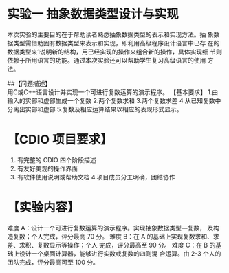 # 实验一 抽象数据类型设计与实现 
本次实验的主要目的在于帮助读者熟悉抽象数据类型的表示和实现方法。抽 象数据类型需借助固有数据类型来表示和实现，即利用高级程序设计语言中已存 在的数据类型来1说明新的结构，用已经实现的操作来组合新的操作，具体实现细 节则依赖于所用语言的功能。通过本次实验还可以帮助学生复习高级语言的使用 方法。 
 
##【问题描述】  
用C或C++语言设计并实现一个可进行复数运算的演示程序。 【基本要求】  1.由输入的实部和虚部生成一个复数  2.两个复数求和  3.两个复数求差  4.从已知复数中分离出实部和虚部  5.复数及相应运算结果以相应的表现形式显示。  

 
#  【CDIO 项目要求】 
1. 有完整的 CDIO 四个阶段描述 
2. 有友好美观的操作界面 
3. 有软件使用说明或帮助文档 
4.项目成员分工明确，团结协作 
# 【实验内容】 
难度 A：设计一个可进行复数运算的演示程序。实现抽象数据类型—复数，
及构造复数；个人完成，评分最高 70 分。 
难度 B：在 A 的基础上实现复数求和、求差、求积、复数显示等操作；个人
完成，评分最高至 90 分。 
难度 C：在 B 的基础上设计一个桌面计算器，能够进行实数或复数的四则混
合运算。由 2-3 个人的团队完成，评分最高可至 100 分。 
 

 